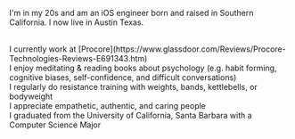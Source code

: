 I'm in my 20s and am an iOS engineer born and raised in Southern California. I now live in Austin Texas.

<br>
I currently work at [Procore](https://www.glassdoor.com/Reviews/Procore-Technologies-Reviews-E691343.htm)

<br>
I enjoy meditating & reading books about psychology (e.g. habit forming, cognitive biases, self-confidence, and difficult conversations)

<br>
I regularly do resistance training with weights, bands, kettlebells, or bodyweight

<br>
I appreciate empathetic, authentic, and caring people

<br>
I graduated from the University of California, Santa Barbara with a Computer Science Major
